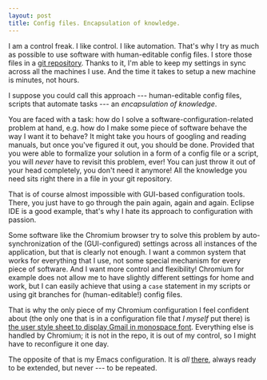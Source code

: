 ```yaml
---
layout: post
title: Config files. Encapsulation of knowledge.
---
```


I am a control freak. I like control. I like automation. That's why I
try as much as possible to use software with human-editable config
files. I store those files in a
[git repository](https://github.com/mebubo/dotfiles). Thanks to it,
I'm able to keep my settings in sync across all the machines I
use. And the time it takes to setup a new machine is minutes, not
hours.

I suppose you could call this approach --- human-editable config
files, scripts that automate tasks --- an *encapsulation of
knowledge*.

You are faced with a task: how do I solve a
software-configuration-related problem at hand, e.g. how do I make
some piece of software behave the way I want it to behave? It might
take you hours of googling and reading manuals, but once you've
figured it out, you should be done. Provided that you were able to
formalize your solution in a form of a config file or a script, you
will *never* have to revisit this problem, ever!  You can just throw
it out of your head completely, you don't need it anymore! All the
knowledge you need sits right there in a file in your git repository.

That is of course almost impossible with GUI-based configuration
tools. There, you just have to go through the pain again, again and
again. Eclipse IDE is a good example, that's why I hate its approach
to configuration with passion.

Some software like the Chromium browser try to solve this problem by
auto-synchronization of the (GUI-configured) settings across all
instances of the application, but that is clearly not enough. I want a
common system that works for everything that I use, not some special
mechanism for every piece of software. And I want more control and
flexibility! Chromium for example does not allow me to have slightly
different settings for home and work, but I can easily achieve that
using a `case` statement in my scripts or using git branches for
(human-editable!) config files.

That is why the only piece of my Chromium configuration I feel
confident about (the only one that is in a configuration file that *I
myself* put there) is
[the user style sheet to display Gmail in monospace font](https://github.com/mebubo/dotfiles/blob/master/.config/chromium/Default/User%20StyleSheets/Custom.css).
Everything else is handled by Chromium; it is not in the repo, it is
out of my control, so I might have to reconfigure it one day.

The opposite of that is my Emacs configuration. It is *all*
[there](https://github.com/mebubo/dotfiles/blob/master/.emacs.d/init.el),
always ready to be extended, but never --- to be repeated.
